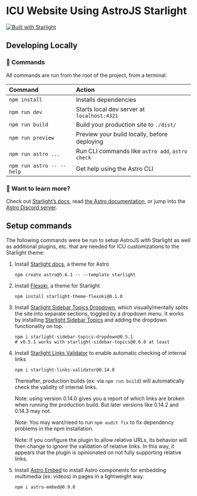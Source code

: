 # ICU Website Using AstroJS Starlight

[![Built with Starlight](https://astro.badg.es/v2/built-with-starlight/tiny.svg)](https://starlight.astro.build)


## Developing Locally

### 🧞 Commands

All commands are run from the root of the project, from a terminal:

| Command                   | Action                                           |
| :------------------------ | :----------------------------------------------- |
| `npm install`             | Installs dependencies                            |
| `npm run dev`             | Starts local dev server at `localhost:4321`      |
| `npm run build`           | Build your production site to `./dist/`          |
| `npm run preview`         | Preview your build locally, before deploying     |
| `npm run astro ...`       | Run CLI commands like `astro add`, `astro check` |
| `npm run astro -- --help` | Get help using the Astro CLI                     |

### 👀 Want to learn more?

Check out [Starlight’s docs](https://starlight.astro.build/), read [the Astro documentation](https://docs.astro.build), or jump into the [Astro Discord server](https://astro.build/chat).

## Setup commands

The following commands were be run to setup AstroJS with Starlight
as well as additional plugins, etc. that are needed for ICU customizations to the Starlight theme:

1. Install [Starlight docs](https://github.com/withastro/starlight), a theme for Astro
    ```
    npm create astro@5.6.1 -- --template starlight
    ```
1. Install [Flexoki](https://github.com/delucis/starlight-theme-flexoki), a theme for Starlight
    ```
    npm install starlight-theme-flexoki@0.1.0
    ```
1. Install [Starlight Sidebar Topics Dropdown](https://github.com/trueberryless-org/starlight-sidebar-topics-dropdown),
which visually/mentally splits the site into separate sections,
toggled by a dropdown menu.
It works by installing [Starlight Sidebar Topics](https://github.com/HiDeoo/starlight-sidebar-topics)
and adding the dropdown functionality on top.
    ```
    npm i starlight-sidebar-topics-dropdown@0.5.1
    # v0.5.1 works with starlight-sidebar-topics@0.6.0 at least
    ```
1. Install [Starlight Links Validator](https://github.com/HiDeoo/starlight-links-validator) to enable automatic checking of internal links
    ```
    npm i starlight-links-validator@0.14.0
    ```
    Thereafter, production builds (ex: via `npm run build`) will automatically check the validity of internal links.

    Note: using version 0.14.0 gives you a report of which links are broken when running the production build. But later versions like 0.14.2 and 0.14.3 may not.

    Note: You may want/need to run `npm audit fix` to fix dependency problems in the npm installation.

    Note: if you configure the plugin to allow relative URLs, its behavior will then change to _ignore_ the validation of relative links. In this way, it appears that the plugin is opinionated on not fully supporting relative links.
1. Install [Astro Embed](https://github.com/delucis/astro-embed) to install Astro components for embedding multimedia (ex: videos) in pages in a lightweight way.
    ```
    npm i astro-embed@0.9.0
    ```
